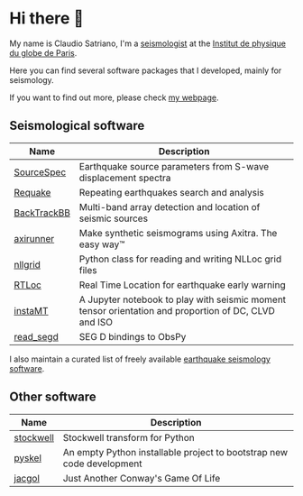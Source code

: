 # Hi there 👋

My name is Claudio Satriano, I'm a [seismologist](https://en.wikipedia.org/wiki/Seismology) at the [Institut de physique du globe de Paris](https://www.ipgp.fr).

Here you can find several software packages that I developed, mainly for seismology.

If you want to find out more, please check [my webpage](https://www.ipgp.fr/~satriano).

## Seismological software

| Name | Description |
| ---- | ----------- |
| [SourceSpec](https://github.com/SeismicSource/sourcespec)  | Earthquake source parameters from S-wave displacement spectra |
| [Requake](https://github.com/SeismicSource/requake) | Repeating earthquakes search and analysis |
| [BackTrackBB](https://github.com/BackTrackBB/backtrackbb) | Multi-band array detection and location of seismic sources |
| [axirunner](https://github.com/claudiodsf/axirunner) | Make synthetic seismograms using Axitra. The easy way™ |
| [nllgrid](https://github.com/claudiodsf/nllgrid) | Python class for reading and writing NLLoc grid files |
| [RTLoc](https://github.com/claudiodsf/rtloc) | Real Time Location for earthquake early warning |
| [instaMT](https://github.com/claudiodsf/instaMT) | A Jupyter notebook to play with seismic moment tensor orientation and proportion of DC, CLVD and ISO |
| [read_segd](https://github.com/claudiodsf/read_segd) | SEG D bindings to ObsPy |

I also maintain a curated list of freely available [earthquake seismology software](https://github.com/claudiodsf/earthquake_seismology_software).

## Other software

| Name | Description |
| ---- | ----------- |
| [stockwell](https://github.com/claudiodsf/stockwell) | Stockwell transform for Python |
| [pyskel](https://github.com/claudiodsf/pyskel) | An empty Python installable project to bootstrap new code development |
| [jacgol](https://github.com/claudiodsf/jacgol) | Just Another Conway's Game Of Life |

<!--
**claudiodsf/claudiodsf** is a ✨ _special_ ✨ repository because its `README.md` (this file) appears on your GitHub profile.

Here are some ideas to get you started:

- 🔭 I’m currently working on ...
- 🌱 I’m currently learning ...
- 👯 I’m looking to collaborate on ...
- 🤔 I’m looking for help with ...
- 💬 Ask me about ...
- 📫 How to reach me: ...
- 😄 Pronouns: ...
- ⚡ Fun fact: ...
-->
